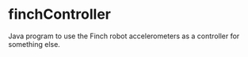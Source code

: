 finchController
===============

Java program to use the Finch robot accelerometers as a controller for something else.